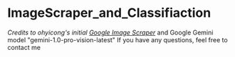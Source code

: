 # ImageScraper_and_Classifiaction
*Credits to ohyicong's initial [Google Image Scraper](https://github.com/ohyicong/Google-Image-Scraper.git)*
and Google Gemini model "gemini-1.0-pro-vision-latest"
If you have any questions, feel free to contact me